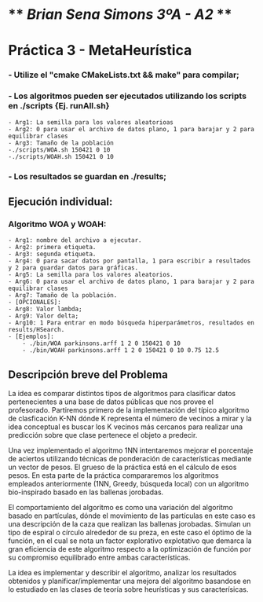 # ** _Brian Sena Simons 3ºA - A2_ **
# Práctica 3 - MetaHeurística

### - Utilize el "cmake CMakeLists.txt && make" para compilar;
### - Los algoritmos pueden ser ejecutados utilizando los scripts en ./scripts {Ej. runAll.sh}
    - Arg1: La semilla para los valores aleatorioas
    - Arg2: 0 para usar el archivo de datos plano, 1 para barajar y 2 para equilibrar clases
    - Arg3: Tamaño de la población
    -./scripts/WOA.sh 150421 0 10
    -./scripts/WOAH.sh 150421 0 10
### - Los resultados se guardan en ./results;
## Ejecución individual:
### Algoritmo WOA y WOAH:
    - Arg1: nombre del archivo a ejecutar.
    - Arg2: primera etiqueta.
    - Arg3: segunda etiqueta.
    - Arg4: 0 para sacar datos por pantalla, 1 para escribir a resultados y 2 para guardar datos para gráficas.
    - Arg5: La semilla para los valores aleatorios.
    - Arg6: 0 para usar el archivo de datos plano, 1 para barajar y 2 para equilibrar clases
    - Arg7: Tamaño de la población.
    - [OPCIONALES]:
    - Arg8: Valor lambda;
    - Arg9: Valor delta;
    - Arg10: 1 Para entrar en modo búsqueda hiperparámetros, resultados en results/HSearch.
    - [Ejemplos]:
        - ./bin/WOA parkinsons.arff 1 2 0 150421 0 10
        - ./bin/WOAH parkinsons.arff 1 2 0 150421 0 10 0.75 12.5

## Descripción breve del Problema
La idea es comparar distintos tipos de algoritmos para clasificar datos pertenecientes
a una base de datos públicas que nos provee el profesorado. Partiremos primero
de la implementación del típico algoritmo de clasficación K-NN dónde K representa
el número de vecinos a mirar y la idea conceptual es buscar los K vecinos más
cercanos para realizar una predicción sobre que clase pertenece el objeto a predecir.

Una vez implementado el algoritmo 1NN intentaremos mejorar el porcentaje de aciertos
utilizando técnicas de ponderación de características mediante un vector de pesos.
El grueso de la práctica está en el cálculo de esos pesos. En esta parte de la
práctica compararemos los algoritmos empleados anteriormente (1NN, Greedy,
búsqueda local) con un algoritmo bio-inspirado basado en las ballenas jorobadas.

El comportamiento del algoritmo es como una variación del algoritmo basado en
partículas, dónde el movimiento de las partículas en este caso es una descripción
de la caza que realizan las ballenas jorobadas. Simulan un tipo de espiral o círculo
alrededor de su preza, en este caso el óptimo de la función, en el cual se nota
un factor explorativo explotativo que demarca la gran eficiencia de este algoritmo
respecto a la optimización de función por su compromiso equilibrado entre ambas
características.

La idea es implementar y describir el algoritmo, analizar los resultados obtenidos
y planificar/implementar una mejora del algoritmo basandose en lo estudiado
en las clases de teoría sobre heurísticas y sus caracterísicas.
